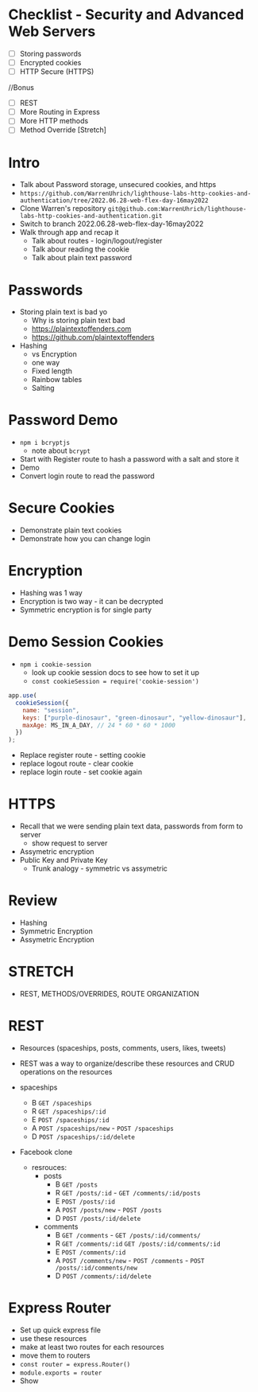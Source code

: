 # Checklist - Security and Advanced Web Servers

- [ ] Storing passwords
- [ ] Encrypted cookies
- [ ] HTTP Secure (HTTPS)

//Bonus

- [ ] REST
- [ ] More Routing in Express
- [ ] More HTTP methods
- [ ] Method Override [Stretch]

# Intro

- Talk about Password storage, unsecured cookies, and https
- `https://github.com/WarrenUhrich/lighthouse-labs-http-cookies-and-authentication/tree/2022.06.28-web-flex-day-16may2022`
- Clone Warren's repository `git@github.com:WarrenUhrich/lighthouse-labs-http-cookies-and-authentication.git`
- Switch to branch 2022.06.28-web-flex-day-16may2022
- Walk through app and recap it
  - Talk about routes - login/logout/register
  - Talk abour reading the cookie
  - Talk about plain text password

# Passwords

- Storing plain text is bad yo
  - Why is storing plain text bad
  - https://plaintextoffenders.com
  - https://github.com/plaintextoffenders
- Hashing
  - vs Encryption
  - one way
  - Fixed length
  - Rainbow tables
  - Salting

# Password Demo

- `npm i bcryptjs`
  - note about `bcrypt`
- Start with Register route to hash a password with a salt and store it
- Demo
- Convert login route to read the password

# Secure Cookies

- Demonstrate plain text cookies
- Demonstrate how you can change login

# Encryption

- Hashing was 1 way
- Encryption is two way - it can be decrypted
- Symmetric encryption is for single party

# Demo Session Cookies

- `npm i cookie-session`
  - look up cookie session docs to see how to set it up
  - `const cookieSession = require('cookie-session')`

```javascript
app.use(
  cookieSession({
    name: "session",
    keys: ["purple-dinosaur", "green-dinosaur", "yellow-dinosaur"],
    maxAge: MS_IN_A_DAY, // 24 * 60 * 60 * 1000
  })
);
```

- Replace register route - setting cookie
- replace logout route - clear cookie
- replace login route - set cookie again

# HTTPS

- Recall that we were sending plain text data, passwords from form to server
  - show request to server
- Assymetric encryption
- Public Key and Private Key
  - Trunk analogy - symmetric vs assymetric

# Review

- Hashing
- Symmetric Encryption
- Assymetric Encryption

# STRETCH

- REST, METHODS/OVERRIDES, ROUTE ORGANIZATION

# REST

- Resources (spaceships, posts, comments, users, likes, tweets)
- REST was a way to organize/describe these resources and CRUD operations on the resources
- spaceships

  - B `GET /spaceships`
  - R `GET /spaceships/:id`
  - E `POST /spaceships/:id`
  - A `POST /spaceships/new` - `POST /spaceships`
  - D `POST /spaceships/:id/delete`

- Facebook clone
  - resrouces:
    - posts
      - B `GET /posts`
      - R `GET /posts/:id` - `GET /comments/:id/posts`
      - E `POST /posts/:id`
      - A `POST /posts/new` - `POST /posts`
      - D `POST /posts/:id/delete`
    - comments
      - B `GET /comments` - `GET /posts/:id/comments/`
      - R `GET /comments/:id` `GET /posts/:id/comments/:id`
      - E `POST /comments/:id`
      - A `POST /comments/new` - `POST /comments` - `POST /posts/:id/comments/new`
      - D `POST /comments/:id/delete`

# Express Router

- Set up quick express file
- use these resources
- make at least two routes for each resources
- move them to routers
- `const router = express.Router()`
- `module.exports = router`
- Show
